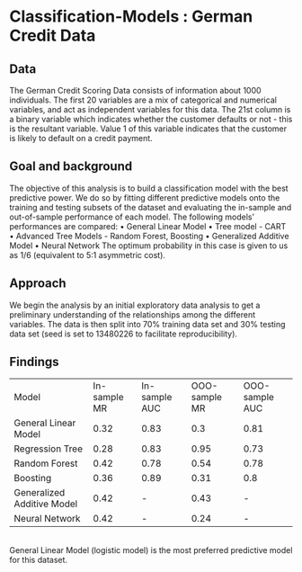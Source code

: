 # Classification-Models : German Credit Data
## Data
The German Credit Scoring Data consists of information about 1000 individuals. The first 20 variables are a mix of categorical and numerical variables, and act as independent variables for this data. The 21st column is a binary variable which indicates whether the customer defaults or not - this is the resultant variable. Value 1 of this variable indicates that the customer is likely to default on a credit payment.
## Goal and background
The objective of this analysis is to build a classification model with the best predictive power. We do so by fitting different predictive models onto the training and testing subsets of the dataset and evaluating the in-sample and out-of-sample performance of each model. The following models’ performances are compared:
•	General Linear Model
•	Tree model - CART
•	Advanced Tree Models - Random Forest, Boosting
•	Generalized Additive Model
•	Neural Network
The optimum probability in this case is given to us as 1/6 (equivalent to 5:1 asymmetric cost).
## Approach
We begin the analysis by an initial exploratory data analysis to get a preliminary understanding of the relationships among the different variables. The data is then split into 70% training data set and 30% testing data set (seed is set to 13480226 to facilitate reproducibility).
## Findings
<table>
<tr><td>Model	<td>In-sample MR<td>In-sample AUC	<td>OOO-sample MR<td>	OOO-sample AUC</tr>
<tr><td>General Linear Model <td>	0.32	<td>0.83<td>	0.3<td>	0.81</tr>
<tr><td>Regression Tree	<td>0.28<td>	0.83<td>	0.95<td>	0.73</tr>
<tr><td>Random Forest	<td>0.42<td>	0.78<td>	0.54<td>	0.78</tr>
<tr><td>Boosting	<td>0.36<td>	0.89<td>	0.31	<td>0.8</tr>
<tr><td>Generalized Additive Model	<td>0.42<td>	-	<td>0.43<td>	-</tr>
<tr><td>Neural Network	<td>0.42<td>	-	<td>0.24<td>	-</tr></table>
<br><td>General Linear Model (logistic model) is the most preferred predictive model for this dataset.

